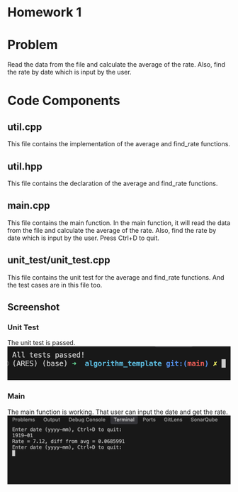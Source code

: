 # Homework 1

# Problem

Read the data from the file and calculate the average of the rate.
Also, find the rate by date which is input by the user.

# Code Components

## util.cpp

This file contains the implementation of the average and find_rate functions.

## util.hpp

This file contains the declaration of the average and find_rate functions.

## main.cpp

This file contains the main function. In the main function, it will read the data from the file and calculate the average of the rate.
Also, find the rate by date which is input by the user.
Press Ctrl+D to quit.

## unit_test/unit_test.cpp

This file contains the unit test for the average and find_rate functions.
And the test cases are in this file too.


## Screenshot

### Unit Test

The unit test is passed.
![Unit Test](./unit_test.png)

### Main

The main function is working. That user can input the date and get the rate.
![Main](./main.png)